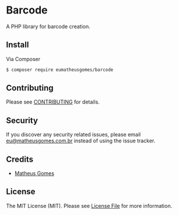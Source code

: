 # Barcode

A PHP library for barcode creation.

## Install

Via Composer

``` bash
$ composer require eumatheusgomes/barcode
```

## Contributing

Please see [CONTRIBUTING](CONTRIBUTING.md) for details.

## Security

If you discover any security related issues, please email [eu@matheusgomes.com.br](eu@matheusgomes.com.br) instead of using the issue tracker.

## Credits

- [Matheus Gomes](https://github.com/eumatheusgomes)

## License

The MIT License (MIT). Please see [License File](LICENSE.md) for more information.
